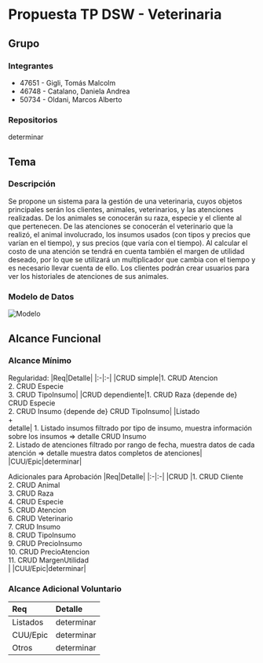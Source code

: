 # Propuesta TP DSW - Veterinaria

## Grupo

### Integrantes

- 47651 - Gigli, Tomás Malcolm
- 46748 - Catalano, Daniela Andrea
- 50734 - Oldani, Marcos Alberto

### Repositorios

determinar

<!---
- [frontend app](http://hyperlinkToGihubOrGitlab)
- [backend app](http://hyperlinkToGihubOrGitlab)
--->

## Tema

### Descripción

Se propone un sistema para la gestión de una veterinaria, cuyos objetos principales serán los clientes, animales, veterinarios, y las atenciones realizadas.
De los animales se conocerán su raza, especie y el cliente al que pertenecen. De las atenciones se conocerán el veterinario que la realizó, el animal involucrado, los insumos usados (con tipos y precios que varían en el tiempo), y sus precios (que varía con el tiempo).
Al calcular el costo de una atención se tendrá en cuenta también el margen de utilidad deseado, por lo que se utilizará un multiplicador que cambia con el tiempo y es necesario llevar cuenta de ello.
Los clientes podrán crear usuarios para ver los historiales de atenciones de sus animales.

### Modelo de Datos

![Modelo](https://github.com/oldaniMarcos/tp/assets/139399407/f08ee335-d4a2-43e8-a95a-c49e7f345a82)

## Alcance Funcional

### Alcance Mínimo

Regularidad:
|Req|Detalle|
|:-|:-|
|CRUD simple|1. CRUD Atencion<br>2. CRUD Especie<br>3. CRUD TipoInsumo|
|CRUD dependiente|1. CRUD Raza {depende de} CRUD Especie<br>2. CRUD Insumo {depende de} CRUD TipoInsumo|
|Listado<br>+<br>detalle| 1. Listado insumos filtrado por tipo de insumo, muestra información sobre los insumos => detalle CRUD Insumo<br> 2. Listado de atenciones filtrado por rango de fecha, muestra datos de cada atención => detalle muestra datos completos de atenciones|
|CUU/Epic|determinar| 

Adicionales para Aprobación
|Req|Detalle|
|:-|:-|
|CRUD |1. CRUD Cliente<br>2. CRUD Animal<br>3. CRUD Raza<br>4. CRUD Especie<br>5. CRUD Atencion<br>6. CRUD Veterinario<br>7. CRUD Insumo<br>8. CRUD TipoInsumo<br>9. CRUD PrecioInsumo<br>10. CRUD PrecioAtencion<br>11. CRUD MargenUtilidad<br>|
|CUU/Epic|determinar|

### Alcance Adicional Voluntario

| Req      | Detalle                                                                                                                                                                                                             |
| :------- | :------------------------------------------------------------------------------------------------------------------------------------------------------------------------------------------------------------------ |
| Listados | determinar |
| CUU/Epic | determinar |                                                                                                                                                                  
| Otros    | determinar |                                                                                                                                                                    
